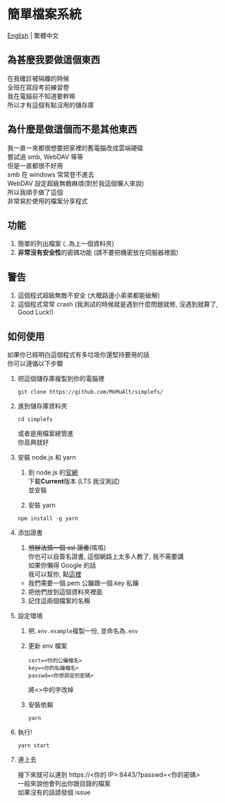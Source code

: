 # 簡單檔案系統

[English](https://github.com/MoMuAlt/simplefs/blob/main/README.en.md) | 繁體中文

## 為甚麼我要做這個東西

在我確診被隔離的時候  
全班在寫段考前練習卷  
我在電腦前不知道要幹嘛  
所以才有這個有點沒用的儲存庫

## 為什麼是做這個而不是其他東西

我一直一來都很想要把家裡的舊電腦改成雲端硬碟  
嘗試過 smb, WebDAV 等等  
但是一直都很不好用  
smb 在 windows 常常登不進去  
WebDAV 設定超級無敵麻煩(對於我這個懶人來說)  
所以我順手做了這個  
非常易於使用的檔案分享程式

## 功能

1. 簡單的列出檔案 (..為上一個資料夾)
2. **非常沒有安全性**的密碼功能 (請不要把機密放在伺服器裡面)

## 警告

1. 這個程式超級無敵不安全 (大概路邊小弟弟都能破解)
2. 這個程式常常 crash (我測試的時候就是遇到什麼問題就修, 沒遇到就算了, Good Luck!)

## 如何使用

如果你已經明白這個程式有多垃圾你還堅持要用的話  
你可以遵循以下步驟

1. 把這個儲存庫複製到你的電腦裡

    ```pwsh
    git clone https://github.com/MoMuAlt/simplefs/
    ```

2. 進到儲存庫資料夾

    ```pwsh
    cd simplefs
    ```

    或者是用檔案總管進  
    你高興就好

3. 安裝 node.js 和 yarn

    1. 到 node.js 的[官網](https://nodejs.org)  
       下載**Current**版本 (LTS 我沒測試)  
       並安裝

    2. 安裝 yarn

    ```pwsh
    npm install -g yarn
    ```

4. 添加證書

    1. ~~想辦法搞一個 ssl 證書~~(咳咳)  
       你也可以自簽名證書, 這個網路上太多人教了, 我不需要講  
       如果你懶得 Google 的話  
       我可以幫你, 點[這裡](https://google.com/search?q=self+signed+certificate)

    - 我們需要一個.pem 公鑰跟一個.key 私鑰

    2. 把他們放到這個資料夾裡面
    3. 記住這兩個檔案的名稱

5. 設定環境

    1. 把`.env.example`複製一份, 並命名為`.env`
    2. 更新 env 檔案
        ```dotenv
        cert=<你的公鑰檔名>
        key=<你的私鑰檔名>
        passwd=<你想設定的密碼>
        ```
        將<>中的字改掉
    3. 安裝依賴

        ```pwsh
        yarn
        ```

6. 執行!

    ```pwsh
    yarn start
    ```

7. 連上去

    接下來就可以連到 https://\<你的 IP\>:8443/?passwd=\<你的密碼\>  
    一般來說他會列出你跟目錄的檔案  
    如果沒有的話請發個 issue
